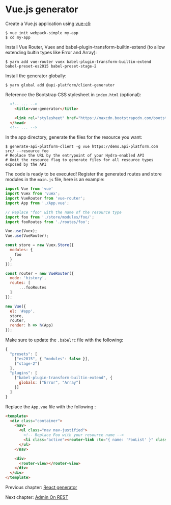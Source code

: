 # Vue.js generator

Create a Vue.js application using [vue-cli](https://github.com/vuejs/vue-cli):

    $ vue init webpack-simple my-app
    $ cd my-app

Install Vue Router, Vuex and babel-plugin-transform-builtin-extend (to allow extending bultin types like Error and Array):

    $ yarn add vue-router vuex babel-plugin-transform-builtin-extend babel-preset-es2015 babel-preset-stage-2 

Install the generator globally:

    $ yarn global add @api-platform/client-generator

Reference the Bootstrap CSS stylesheet in `index.html` (optional):

```html
  <!-- ... -->
    <title>vue-generator</title>

    <link rel="stylesheet" href="https://maxcdn.bootstrapcdn.com/bootstrap/3.3.7/css/bootstrap.min.css" integrity="sha384-BVYiiSIFeK1dGmJRAkycuHAHRg32OmUcww7on3RYdg4Va+PmSTsz/K68vbdEjh4u" crossorigin="anonymous">
  </head>
  <!-- ... -->
```

In the app directory, generate the files for the resource you want:

    $ generate-api-platform-client -g vue https://demo.api-platform.com src/ --resource foo
    # Replace the URL by the entrypoint of your Hydra-enabled API
    # Omit the resource flag to generate files for all resource types exposed by the API

The code is ready to be executed! Register the generated routes and store modules in the `main.js` file, here is an example:

```javascript
import Vue from 'vue'
import Vuex from 'vuex';
import VueRouter from 'vue-router';
import App from './App.vue';

// Replace "foo" with the name of the resource type
import foo from './store/modules/foo/';
import fooRoutes from './routes/foo';

Vue.use(Vuex);
Vue.use(VueRouter);

const store = new Vuex.Store({
  modules: {
    foo
  }
});

const router = new VueRouter({
  mode: 'history',
  routes: [
      ...fooRoutes
  ]
});

new Vue({
  el: '#app',
  store,
  router,
  render: h => h(App)
});
```

Make sure to update the `.babelrc` file with the following:

```javascript
{
  "presets": [
    ["es2015", { "modules": false }],
    ["stage-2"]
  ],
  "plugins": [
    ["babel-plugin-transform-builtin-extend", {
      globals: ["Error", "Array"]
    }]
  ]
}
```

Replace the `App.vue` file with the following :

```html
<template>
  <div class="container">
    <nav>
      <ul class="nav nav-justified">
        <!-- Replace Foo with your resource name -->
        <li class="active"><router-link :to="{ name: 'FooList' }" class="active">Foos</router-link></li>
      </ul>
    </nav>

    <div>
      <router-view></router-view>
    </div>
  </div>
</template>
```
Previous chapter: [React generator](react.md)

Next chapter: [Admin On REST](admin-on-rest.md)
